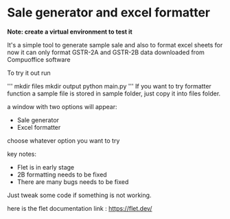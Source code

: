 <h1>Sale generator and excel formatter</h1>

**Note: create a virtual environment to test it**

It's a simple tool to generate sample sale and also to format excel sheets for now it can only format GSTR-2A and GSTR-2B data downloaded from Compuoffice software

To try it out run

'''
mkdir files
mkdir output
python main.py
'''
If you want to try formatter function a sample file is stored in sample folder, just copy it into files folder.

a window with two options will appear:
- Sale generator
- Excel formatter

choose whatever option you want to try

key notes:
- Flet is in early stage
- 2B formatting needs to be fixed
- There are many bugs needs to be fixed

Just tweak some code if something is not working.

here is the flet documentation link : 
https://flet.dev/



